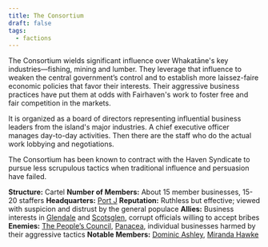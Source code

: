 ```yaml
---
title: The Consortium
draft: false
tags:
  - factions
---
```

The Consortium wields significant influence over Whakatāne's key industries—fishing, mining and lumber. They leverage that influence to weaken the central government’s control and to establish more laissez-faire economic policies that favor their interests. Their aggressive business practices have put them at odds with Fairhaven's work to foster free and fair competition in the markets.

It is organized as a board of directors representing influential business leaders from the island's major industries. A chief executive officer manages day-to-day activities. Then there are the staff who do the actual work lobbying and negotiations.

The Consortium has been known to contract with the Haven Syndicate to pursue less scrupulous tactics when traditional influence and persuasion have failed. 

**Structure:** Cartel
**Number of Members:** About 15 member businesses, 15-20 staffers
**Headquarters:** [Port J](port-j.md)
**Reputation:** Ruthless but effective; viewed with suspicion and distrust by the general populace
**Allies:** Business interests in [Glendale](glendale.md) and [Scotsglen](scotsglen.md), corrupt officials willing to accept bribes
**Enemies:** [The People’s Council](the-peoples-council.md), [Panacea](panacea.md), individual businesses harmed by their aggressive tactics
**Notable Members:** [Dominic Ashley](dominic-ashley.md), [Miranda Hawke](miranda-hawke.md)
